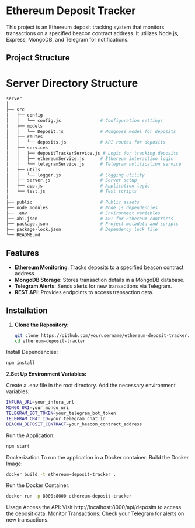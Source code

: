 # Ethereum Deposit Tracker

This project is an Ethereum deposit tracking system that monitors transactions on a specified beacon contract address. It utilizes Node.js, Express, MongoDB, and Telegram for notifications.

## Project Structure
# Server Directory Structure

```bash
server
│
├── src
│   ├── config
│   │   └── config.js               # Configuration settings
│   ├── models
│   │   └── Deposit.js              # Mongoose model for deposits
│   ├── routes
│   │   └── deposits.js             # API routes for deposits
│   ├── services
│   │   ├── depositTrackerService.js # Logic for tracking deposits
│   │   ├── ethereumService.js      # Ethereum interaction logic
│   │   └── telegramService.js      # Telegram notification service
│   ├── utils
│   │   └── logger.js               # Logging utility
│   ├── server.js                   # Server setup
│   ├── app.js                      # Application logic
│   └── test.js                     # Test scripts
│
├── public                          # Public assets
├── node_modules                    # Node.js dependencies
├── .env                            # Environment variables
├── abi.json                        # ABI for Ethereum contracts
├── package.json                    # Project metadata and scripts
├── package-lock.json               # Dependency lock file
└── README.md
```

## Features

- **Ethereum Monitoring**: Tracks deposits to a specified beacon contract address.
- **MongoDB Storage**: Stores transaction details in a MongoDB database.
- **Telegram Alerts**: Sends alerts for new transactions via Telegram.
- **REST API**: Provides endpoints to access transaction data.

## Installation

1. **Clone the Repository**:
   ```bash
   git clone https://github.com/yourusername/ethereum-deposit-tracker.git
   cd ethereum-deposit-tracker

Install Dependencies:
```bash
npm install
```
2.**Set Up Environment Variables:**

Create a .env file in the root directory.
Add the necessary environment variables:
```bash
INFURA_URL=your_infura_url
MONGO_URI=your_mongo_uri
TELEGRAM_BOT_TOKEN=your_telegram_bot_token
TELEGRAM_CHAT_ID=your_telegram_chat_id
BEACON_DEPOSIT_CONTRACT=your_beacon_contract_address
```
Run the Application:
```bash
npm start
```
Dockerization
To run the application in a Docker container:
Build the Docker Image:
```bash
docker build -t ethereum-deposit-tracker .
```
Run the Docker Container:
```bash
docker run -p 8000:8000 ethereum-deposit-tracker
```
Usage
Access the API: Visit http://localhost:8000/api/deposits to access the deposit data.
Monitor Transactions: Check your Telegram for alerts on new transactions.



